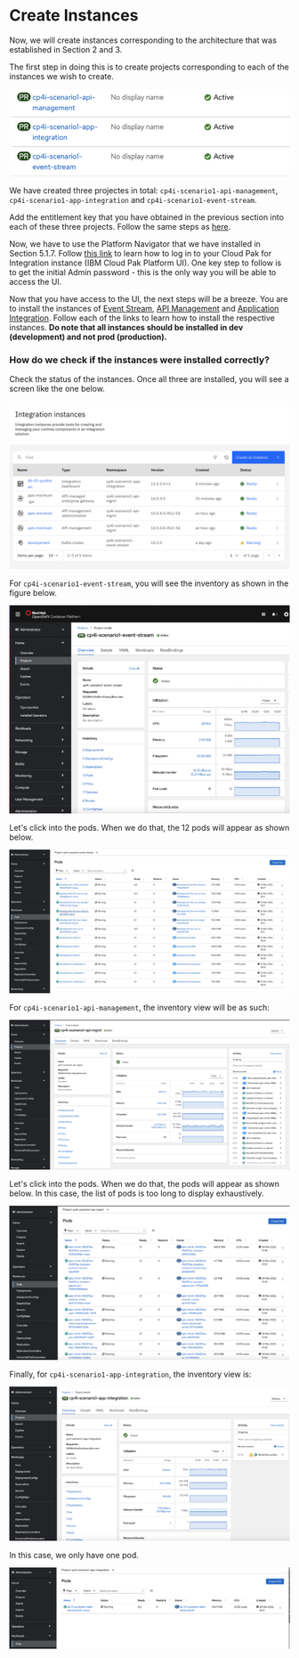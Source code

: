# Create Instances

Now, we will create instances corresponding to the architecture that was established in Section 2 and 3. 

The first step in doing this is to create projects corresponding to each of the instances we wish to create. 

![projects](newprojects.png)

We have created three projectes in total: `cp4i-scenario1-api-management`, `cp4i-scenario1-app-integration` and `cp4i-scenario1-event-stream`. 

Add the entitlement key that you have obtained in the previous section into each of these three projects. Follow the same steps as [here](https://github.com/ANZ-CP4I-Practicum/scenario1/blob/main/config/Topic5.md#515-add-entitlement-keys).  

Now, we have to use the Platform Navigator that we have installed in Section 5.1.7. Follow [this link](https://www.ibm.com/docs/en/cloud-paks/cp-integration/2021.4?topic=installing-deploying-cloud-pak-integration-using-openshift-console#deployment-using-the-openshift-web-console/logging-in) to learn how to log in to your Cloud Pak for Integration instance (IBM Cloud Pak Platform UI). One key step to follow is to get the initial Admin password - this is the only way you will be able to access the UI. 

Now that you have access to the UI, the next steps will be a breeze. You are to install the instances of [Event Stream](https://www.ibm.com/docs/en/cloud-paks/cp-integration/2021.4?topic=capabilities-event-streams-deployment), [API Management](https://www.ibm.com/docs/en/cloud-paks/cp-integration/2021.4?topic=capabilities-api-management-deployment) and [Application Integration](https://www.ibm.com/docs/en/cloud-paks/cp-integration/2021.4?topic=capabilities-application-integration-dashboard-deployment). Follow each of the links to learn how to install the respective instances. **Do note that all instances should be installed in dev (development) and not prod (production).**

### How do we check if the instances were installed correctly? 

Check the status of the instances. Once all three are installed, you will see a screen like the one below.


![success](success.png)

For `cp4i-scenario1-event-stream`, you will see the inventory as shown in the figure below. 

![eventstreams](eventstreams.png)

Let's click into the pods. When we do that, the 12 pods will appear as shown below.

![pods](eventsteams-pods.png)

For `cp4i-scenario1-api-management`, the inventory view will be as such:

![apimgmt](apimgmt.png)

Let's click into the pods. When we do that, the pods will appear as shown below. In this case, the list of pods is too long to display exhaustively.

![apimgmt](apimgmt-pods.png)

Finally, for `cp4i-scenario1-app-integration`, the inventory view is:

![appint](appintegration.png)

In this case, we only have one pod.

![appint](appintegration-pods.png) 



